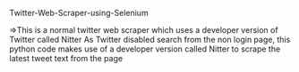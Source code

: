 Twitter-Web-Scraper-using-Selenium

   =>This is a normal twitter web scraper which uses a developer version of Twitter called Nitter As Twitter disabled search 
   from the non login page, this python code makes use of a developer version called Nitter to scrape the latest tweet text from the page
